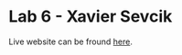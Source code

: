 # Lab 6 - Xavier Sevcik

Live website can be fround [here](https://xsevcik.github.io/Lab6_Starter/index.html).
